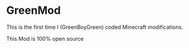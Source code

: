 # GreenMod

This is the first time I (GreenBoyGreen) coded Minecraft modifications.


This Mod is 100% open source 
